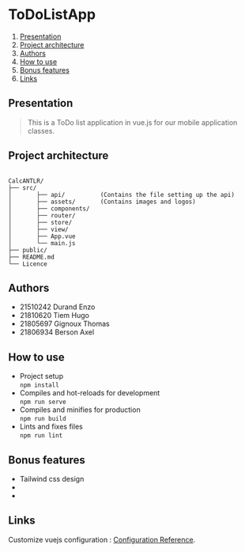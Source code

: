 # ToDoListApp

1. [Presentation](#presentation)
2. [Project architecture](#project-architecture)
3. [Authors](#authors)
4. [How to use](#how-to-use)
5. [Bonus features](#bonus-features)
6. [Links](#links)

## Presentation 

>This is a ToDo list application in vue.js for our mobile application classes.

## Project architecture

<pre><code>
CalcANTLR/
├── src/
│   	├── api/          (Contains the file setting up the api)
│   	├── assets/       (Contains images and logos)
│   	├── components/   
│   	├── router/ 
│   	├── store/
│   	├── view/
│   	├── App.vue
│   	└── main.js
├── public/	          
├── README.md
└── Licence  
</pre></code>

## Authors

- 21510242 Durand Enzo
- 21810620 Tiem Hugo
- 21805697 Gignoux Thomas
- 21806934 Berson Axel

## How to use 

- Project setup<br>
`npm install`<br>
- Compiles and hot-reloads for development<br>
`npm run serve`<br>
- Compiles and minifies for production<br>
`npm run build`<br>
- Lints and fixes files<br>
`npm run lint`<br>

## Bonus features

- Tailwind css design
-
-

## Links

Customize vuejs configuration : [Configuration Reference](https://cli.vuejs.org/config/).
